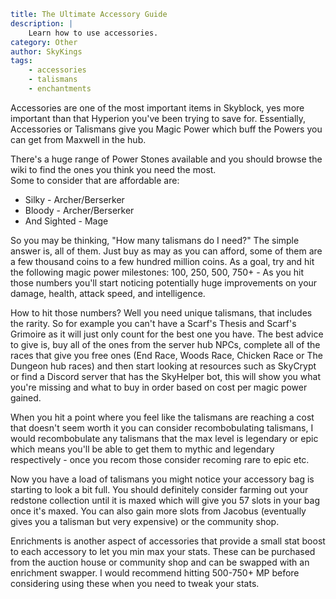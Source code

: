 ```yaml {metadata}
title: The Ultimate Accessory Guide
description: |
    Learn how to use accessories.
category: Other
author: SkyKings
tags:
    - accessories
    - talismans
    - enchantments
```

Accessories are one of the most important items in Skyblock, yes more important than that Hyperion you've been trying to
save for. Essentially, Accessories or Talismans give you Magic Power which buff the Powers you can get from Maxwell in
the hub.

There's a huge range of Power Stones available and you should browse the wiki to find the ones you think you need the
most.  
Some to consider that are affordable are:

* Silky - Archer/Berserker
* Bloody - Archer/Berserker
* And Sighted - Mage

So you may be thinking, "How many talismans do I need?" The simple answer is, all of them. Just buy as may as you can
afford, some of them are a few thousand coins to a few hundred million coins. As a goal, try and hit the following magic
power milestones: 100, 250, 500, 750+ - As you hit those numbers you'll start noticing potentially huge improvements on
your damage, health, attack speed, and intelligence.

How to hit those numbers? Well you need unique talismans, that includes the rarity. So for example you can't have a
Scarf's Thesis and Scarf's Grimoire as it will just only count for the best one you have. The best advice to give is,
buy all of the ones from the server hub NPCs, complete all of the races that give you free ones (End Race, Woods Race,
Chicken Race or The Dungeon hub races) and then start looking at resources such as SkyCrypt or find a Discord server
that has the SkyHelper bot, this will show you what you're missing and what to buy in order based on cost per magic
power gained.

When you hit a point where you feel like the talismans are reaching a cost that doesn't seem worth it you can consider
recombobulating talismans, I would recombobulate any talismans that the max level is legendary or epic which means
you'll be able to get them to mythic and legendary respectively - once you recom those consider recoming rare to epic
etc.

Now you have a load of talismans you might notice your accessory bag is starting to look a bit full. You should
definitely consider farming out your redstone collection until it is maxed which will give you 57 slots in your bag once
it's maxed. You can also gain more slots from Jacobus (eventually gives you a talisman but very expensive) or the
community shop.

Enrichments is another aspect of accessories that provide a small stat boost to each accessory to let you min max your
stats. These can be purchased from the auction house or community shop and can be swapped with an enrichment swapper. I
would recommend hitting 500-750+ MP before considering using these when you need to tweak your stats.
